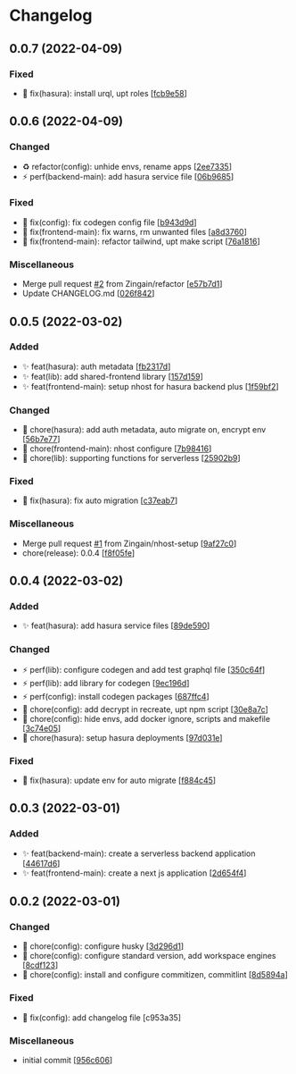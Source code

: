 # Changelog

<a name="0.0.7"></a>
## 0.0.7 (2022-04-09)

### Fixed

- 🐛 fix(hasura): install urql, upt roles [[fcb9e58](https://github.com/Zingain/zingain-workspace/commit/fcb9e587b63521da6cac32f3ea3b3f04c0a8c6a9)]


<a name="0.0.6"></a>
## 0.0.6 (2022-04-09)

### Changed

- ♻️ refactor(config): unhide envs, rename apps [[2ee7335](https://github.com/Zingain/zingain-workspace/commit/2ee7335a7cf19326f566d0ad1fa4a77859677f0c)]
- ⚡ perf(backend-main): add hasura service file [[06b9685](https://github.com/Zingain/zingain-workspace/commit/06b96854bd6ecf9a231b8f8f1b8809a551636737)]

### Fixed

- 🐛 fix(config): fix codegen config file [[b943d9d](https://github.com/Zingain/zingain-workspace/commit/b943d9da33ad7d7f51d44cc00a1b507cb68309e8)]
- 🐛 fix(frontend-main): fix warns, rm unwanted files [[a8d3760](https://github.com/Zingain/zingain-workspace/commit/a8d3760bd12349b6c5fffa079018e5831449a80b)]
- 🐛 fix(frontend-main): refactor tailwind, upt make script [[76a1816](https://github.com/Zingain/zingain-workspace/commit/76a1816be4c5d71366d842a2aa12eeae028d711b)]

### Miscellaneous

-  Merge pull request [#2](https://github.com/Zingain/zingain-workspace/issues/2) from Zingain/refactor [[e57b7d1](https://github.com/Zingain/zingain-workspace/commit/e57b7d141703aeee1567d69285b9dbc46ef6abcb)]
-  Update CHANGELOG.md [[026f842](https://github.com/Zingain/zingain-workspace/commit/026f842d932a549e375777de16d7970754dc1042)]


<a name="0.0.5"></a>
## 0.0.5 (2022-03-02)

### Added

- ✨ feat(hasura): auth metadata [[fb2317d](https://github.com/Zingain/zingain-workspace/commit/fb2317dd5110b01c54457977d295e8aaf7959ff4)]
- ✨ feat(lib): add shared-frontend library [[157d159](https://github.com/Zingain/zingain-workspace/commit/157d1594e2c0ee1e259771ad509ac431f7c16bb9)]
- ✨ feat(frontend-main): setup nhost for hasura backend plus [[1f59bf2](https://github.com/Zingain/zingain-workspace/commit/1f59bf27b32a0eeeb2c9f5730ada6ee2ab3bfb4b)]

### Changed

- 🚚 chore(hasura): add auth metadata, auto migrate on, encrypt env [[56b7e77](https://github.com/Zingain/zingain-workspace/commit/56b7e774baf4e150a5a3cf8fbf9593428c818f99)]
- 🚚 chore(frontend-main): nhost configure [[7b98416](https://github.com/Zingain/zingain-workspace/commit/7b98416aff08d66ada7e86ec8b6362fb51c3fec9)]
- 🚚 chore(lib): supporting functions for serverless [[25902b9](https://github.com/Zingain/zingain-workspace/commit/25902b91fd367019f0a7bd486d1b5188e9177191)]

### Fixed

- 🐛 fix(hasura): fix auto migration [[c37eab7](https://github.com/Zingain/zingain-workspace/commit/c37eab74a417db4a092bc0fa31a12a405bfdeb03)]

### Miscellaneous

-  Merge pull request [#1](https://github.com/Zingain/zingain-workspace/issues/1) from Zingain/nhost-setup [[9af27c0](https://github.com/Zingain/zingain-workspace/commit/9af27c0d27145522a471438f78bc4b690833ccc9)]
-  chore(release): 0.0.4 [[f8f05fe](https://github.com/Zingain/zingain-workspace/commit/f8f05fe1775207a345b67026fe2fbbb979859237)]


<a name="0.0.4"></a>
## 0.0.4 (2022-03-02)

### Added

- ✨ feat(hasura): add hasura service files [[89de590](https://github.com/Zingain/zingain-workspace/commit/89de590c24127cf931f64f453eca865b4386ea92)]

### Changed

- ⚡ perf(lib): configure codegen and add test graphql file [[350c64f](https://github.com/Zingain/zingain-workspace/commit/350c64f1575e2470a20bfce239baaafc99ec9a1e)]
- ⚡ perf(lib): add library for codegen [[9ec196d](https://github.com/Zingain/zingain-workspace/commit/9ec196d66f0d86f5af620e0955609a0a853c4a87)]
- ⚡ perf(config): install codegen packages [[687ffc4](https://github.com/Zingain/zingain-workspace/commit/687ffc45205fd12da445c7b2be3df84a9b039116)]
- 🚚 chore(config): add decrypt in recreate, upt npm script [[30e8a7c](https://github.com/Zingain/zingain-workspace/commit/30e8a7cafa278b7dff1a994713ad4c70908f9121)]
- 🚚 chore(config): hide envs, add docker ignore, scripts and makefile [[3c74e05](https://github.com/Zingain/zingain-workspace/commit/3c74e055ee8499552b362051c6814b9d312fd0e1)]
- 🚚 chore(hasura): setup hasura deployments [[97d031e](https://github.com/Zingain/zingain-workspace/commit/97d031ee34d0377cd0fb1fed0bfbb869ca9b0c4e)]

### Fixed

- 🐛 fix(hasura): update env for auto migrate [[f884c45](https://github.com/Zingain/zingain-workspace/commit/f884c45f9f7468e307e8e5589fa8aad5d8b29806)]


<a name="0.0.3"></a>
## 0.0.3 (2022-03-01)

### Added

- ✨ feat(backend-main): create a serverless backend application [[44617d6](https://github.com/Zingain/zingain-workspace/commit/44617d6dfa7e7c950ff8c18a98342af290d75e8f)]
- ✨ feat(frontend-main): create a next js application [[2d654f4](https://github.com/Zingain/zingain-workspace/commit/2d654f47cdba18d7f6637d83b617920772a49df0)]


<a name="0.0.2"></a>
## 0.0.2 (2022-03-01)

### Changed

- 🚚 chore(config): configure husky [[3d296d1](https://github.com/Zingain/zingain-workspace/commit/3d296d1d1fffd74d8884d79beaf2cfdd09baa8a6)]
- 🚚 chore(config): configure standard version, add workspace engines [[8cdf123](https://github.com/Zingain/zingain-workspace/commit/8cdf123f62eec77a75bfc84d01476f95c6720502)]
- 🚚 chore(config): install and configure commitizen, commitlint [[8d5894a](https://github.com/Zingain/zingain-workspace/commit/8d5894a6bfeb56cd0a0d3e167721c41a80ef2bf7)]

### Fixed

- 🐛 fix(config): add changelog file [c953a35]

### Miscellaneous

-  initial commit [[956c606](https://github.com/Zingain/zingain-workspace/commit/956c60697fe15d7a5bcaf81766fd2546d682c393)]


